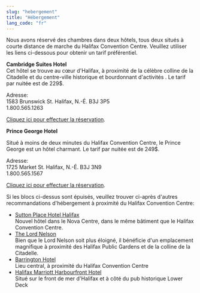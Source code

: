 ```yaml
---
slug: "hebergement"
title: "Hébergement"
lang_code: "fr"
---
```


Nous avons réservé des chambres dans deux hôtels, tous deux situés à courte distance de marche du Halifax Convention Centre. Veuillez utiliser les liens ci-dessous pour obtenir un tarif préférentiel. 

**Cambridge Suites Hotel**  
Cet hôtel se trouve au cœur d'Halifax, à proximité de la célèbre colline de la Citadelle et du centre-ville historique et bourdonnant d'activités . Le tarif par nuitée est de 229$. 

Adresse:  
1583 Brunswick St. Halifax, N.-É. B3J 3P5  
1.800.565.1263

[Cliquez ici pour effectuer la réservation](https://reservations.travelclick.com/13605?groupID=4213995). 

**Prince George Hotel**

Situé à moins de deux minutes du Halifax Convention Centre, le Prince George est un hôtel charmant. Le tarif par nuitée est de 249$. 

Adresse:  
1725 Market St. Halifax, N.-É. B3J 3N9  
1.800.565.1567

[Cliquez ici pour effectuer la réservation](https://reservations.travelclick.com/13608?groupID=4214004). 

Si les blocs ci-dessus sont épuisés, veuillez trouver ci-après d'autres recommandations d'hébergement à proximité du Halifax Convention Centre: 
* [Sutton Place Hotel Halifax](https://www.suttonplace.com/halifax?utm_source=google&utm_medium=maps&utm_campaign=halifax)  
  Nouvel hôtel dans le Nova Centre, dans le même bâtiment que le Halifax Convention Centre.  
* [The Lord Nelson](http://www.lordnelsonhotel.com/)  
  Bien que le Lord Nelson soit plus éloigné, il bénéficie d'un emplacement magnifique à proximité des Halifax Public Gardens et de la colline de la Citadelle.  
* [Barrington Hotel](https://www.thebarringtonhotel.ca/)  
  Lieu central, à proximité du Halifax Convention Centre  
* [Halifax Marriott Harbourfront Hotel](https://www.marriott.com/en-us/hotels/yhzmc-halifax-marriott-harbourfront-hotel/overview/?scid=f2ae0541-1279-4f24-b197-a979c79310b0)  
  Situé sur le front de mer d'Halifax et à côté du pub historique Lower Deck  